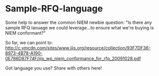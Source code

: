 # Sample-RFQ-language
Some help to answer the common NIEM newbie question: "Is there any sample RFQ lanuage we could leverage...to ensure what we're buying is NIEM conformant?"


So far, we can point to: http://c.ymcdn.com/sites/www.ijis.org/resource/collection/93F7DF36-8973-4B78-A190-0E786D87F74F/ijis_wp_niem_conformance_for_rfp_20091028.pdf

Got language you use?  Share with others here!
  
